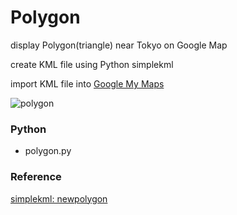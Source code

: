 Polygon
===============

display Polygon(triangle) near Tokyo on Google Map

create KML file using Python simplekml

import KML file into [Google My Maps](https://www.google.com//intl/en/maps/about/mymaps/)

![polygon](https://github.com/ohwada/World_Countries/blob/main/simplekml/polygon/screenshots/lpolygon.png)


### Python
- polygon.py

### Reference
[simplekml: newpolygon](https://simplekml.readthedocs.io/en/latest/containers.html#simplekml.Document.newpolygon)


